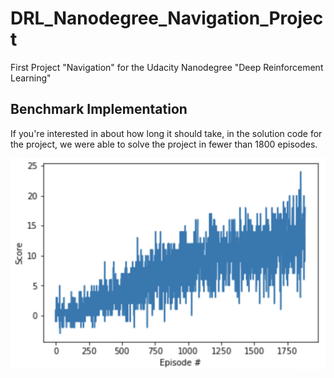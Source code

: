 # DRL_Nanodegree_Navigation_Project
First Project "Navigation" for the Udacity Nanodegree "Deep Reinforcement Learning"



## Benchmark Implementation

If you're interested in about how long it should take, in the solution code for the project, we were able to solve the project in fewer than 1800 episodes.

![(Plotted Rewards for Project 1 - Example)](img/benchmark_plot.png)